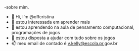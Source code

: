 -sobre mim.
-  👋 Hi, I’m @offcristina
- 👀 estou interessada  em  aprender mais 
- 🌱  estou aprendendo na aula de pensamento computacional, programações de jogos 
- 💞️ estou disposta a ajudar com tudo sobre os jogos 
- 📫  meu email de contado é v.kelly@escola.pr,gov.br


